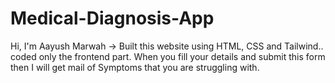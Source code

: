 # Medical-Diagnosis-App
Hi, I'm Aayush Marwah -> Built this website using HTML, CSS and Tailwind.. coded only the frontend part. When you fill your details and submit this form then I will get mail of Symptoms that you are struggling with.
